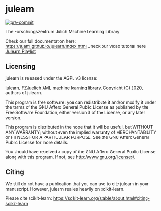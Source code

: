 # julearn

[![pre-commit](https://img.shields.io/badge/pre--commit-enabled-brightgreen?logo=pre-commit)](https://github.com/pre-commit/pre-commit)

The Forschungszentrum Jülich Machine Learning Library

Check our full documentation here: https://juaml.github.io/julearn/index.html
Check our video tutorial here: [Julearn Playlist](https://youtube.com/playlist?list=PLvb39y5Ge21CUjccmY_0kXRCwBBaikGf_)



## Licensing

julearn is released under the AGPL v3 license:

julearn, FZJuelich AML machine learning library.
Copyright (C) 2020, authors of julearn.

This program is free software: you can redistribute it and/or modify
it under the terms of the GNU Affero General Public License as published by
the Free Software Foundation, either version 3 of the License, or any later version.

This program is distributed in the hope that it will be useful,
but WITHOUT ANY WARRANTY; without even the implied warranty of
MERCHANTABILITY or FITNESS FOR A PARTICULAR PURPOSE.  See the
GNU Affero General Public License for more details.

You should have received a copy of the GNU Affero General Public License
along with this program.  If not, see <http://www.gnu.org/licenses/>.


## Citing
We still do not have a publication that you can use to cite julearn in your
manuscript. However, julearn realies heavily on scikit-learn.

Please cite scikit-learn: https://scikit-learn.org/stable/about.html#citing-scikit-learn

